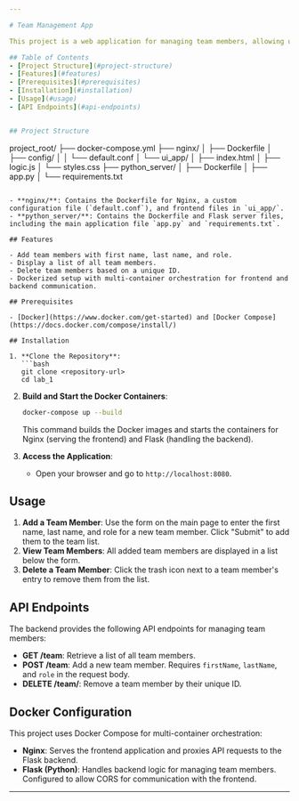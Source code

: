 ```yaml
---

# Team Management App

This project is a web application for managing team members, allowing users to add, view, and delete members with specific roles. The frontend is built with HTML, CSS, and JavaScript, while the backend uses Python and Flask. The application is Dockerized, with Nginx serving as the frontend server and a Flask server handling API requests.

## Table of Contents
- [Project Structure](#project-structure)
- [Features](#features)
- [Prerequisites](#prerequisites)
- [Installation](#installation)
- [Usage](#usage)
- [API Endpoints](#api-endpoints)


## Project Structure

```
project_root/
├── docker-compose.yml
├── nginx/
│   ├── Dockerfile
│   ├── config/
│   │   └── default.conf
│   └── ui_app/
│       ├── index.html
│       ├── logic.js
│       └── styles.css
├── python_server/
│   ├── Dockerfile
│   ├── app.py
│   └── requirements.txt
```

- **nginx/**: Contains the Dockerfile for Nginx, a custom configuration file (`default.conf`), and frontend files in `ui_app/`.
- **python_server/**: Contains the Dockerfile and Flask server files, including the main application file `app.py` and `requirements.txt`.

## Features

- Add team members with first name, last name, and role.
- Display a list of all team members.
- Delete team members based on a unique ID.
- Dockerized setup with multi-container orchestration for frontend and backend communication.

## Prerequisites

- [Docker](https://www.docker.com/get-started) and [Docker Compose](https://docs.docker.com/compose/install/)

## Installation

1. **Clone the Repository**:
   ```bash
   git clone <repository-url>
   cd lab_1
   ```

2. **Build and Start the Docker Containers**:
   ```bash
   docker-compose up --build
   ```

   This command builds the Docker images and starts the containers for Nginx (serving the frontend) and Flask (handling the backend).

3. **Access the Application**:
   - Open your browser and go to `http://localhost:8080`.

## Usage

1. **Add a Team Member**: Use the form on the main page to enter the first name, last name, and role for a new team member. Click "Submit" to add them to the team list.
2. **View Team Members**: All added team members are displayed in a list below the form.
3. **Delete a Team Member**: Click the trash icon next to a team member's entry to remove them from the list.

## API Endpoints

The backend provides the following API endpoints for managing team members:

- **GET /team**: Retrieve a list of all team members.
- **POST /team**: Add a new team member. Requires `firstName`, `lastName`, and `role` in the request body.
- **DELETE /team/<id>**: Remove a team member by their unique ID.

## Docker Configuration

This project uses Docker Compose for multi-container orchestration:

- **Nginx**: Serves the frontend application and proxies API requests to the Flask backend.
- **Flask (Python)**: Handles backend logic for managing team members. Configured to allow CORS for communication with the frontend.



---
```


